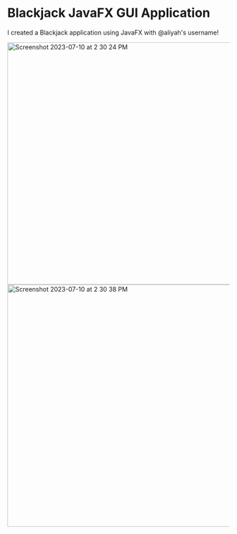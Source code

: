 # Blackjack JavaFX GUI Application
I created a Blackjack application using JavaFX with @aliyah's username!

<img width="550" alt="Screenshot 2023-07-10 at 2 30 24 PM" src="https://github.com/manyolie3/blackjack/assets/127877144/d5a37065-92ed-4d10-8421-f6faceb2d35f">
<img width="550" alt="Screenshot 2023-07-10 at 2 30 38 PM" src="https://github.com/manyolie3/blackjack/assets/127877144/c5b2ba88-e9e7-4d6f-997e-2fdd00bf2ded">
